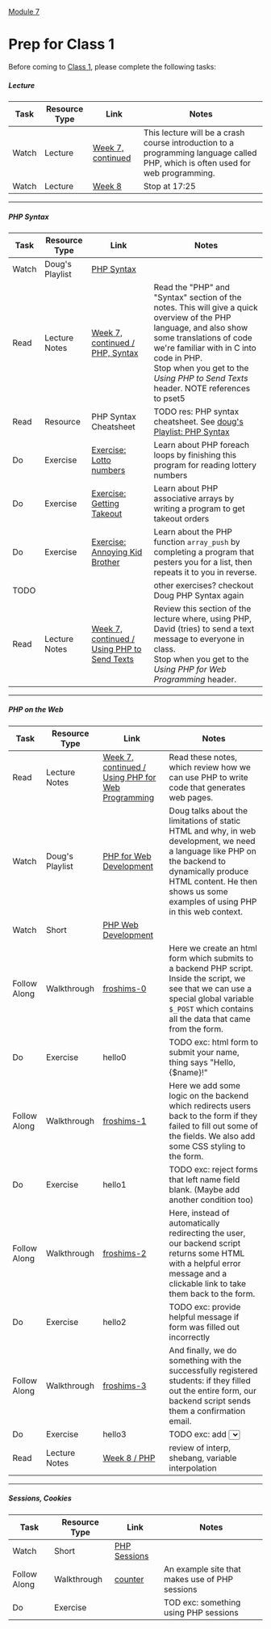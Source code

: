 [Module 7](../..)

# Prep for Class 1

Before coming to [Class 1](../class1), please complete the following tasks:

##### Lecture
Task | Resource Type | Link | Notes
-----|------|------|------
Watch | Lecture | <a href="https://www.youtube.com/watch?v=h_zmq88Ae3k" target="_blank">Week 7, continued</a> | This lecture will be a crash course introduction to a programming language called PHP, which is often used for web programming. 
Watch | Lecture | <a href="https://www.youtube.com/watch?v=rJeP65u84ec" target="_blank">Week 8</a> | Stop at 17:25

***

##### PHP Syntax
Task | Resource Type | Link | Notes
-----|------|------|------
Watch | Doug's Playlist | <a href="https://www.youtube.com/watch?v=abUuRqYUUaY&index=1&list=PLhQjrBD2T380EySS3Y9fBANbblTRxT5Av" target="_blank">PHP Syntax</a>
Read | Lecture Notes | <a href="http://cdn.cs50.net/2015/fall/lectures/7/w/notes7w/notes7w.html#php" target="_blank">Week 7, continued / PHP, Syntax | Read the "PHP" and "Syntax" section of the notes. This will give a quick overview of the PHP language, and also show some translations of code we're familiar with in C into code in PHP.<br>Stop when you get to the *Using PHP to Send Texts* header. NOTE references to pset5 
Read | Resource | PHP Syntax Cheatsheet | TODO res: PHP syntax cheatsheet. See <a href="https://www.youtube.com/watch?v=abUuRqYUUaY&index=1&list=PLhQjrBD2T380EySS3Y9fBANbblTRxT5Av" target="_blank">doug's Playlist: PHP Syntax</a>
Do | Exercise | [Exercise: Lotto numbers](../exercises/lottonumbers) | Learn about PHP foreach loops by finishing this program for reading lottery numbers
Do | Exercise | [Exercise: Getting Takeout](../exercises/takeout) | Learn about PHP associative arrays by writing a program to get takeout orders
Do | Exercise | [Exercise: Annoying Kid Brother](../exercises/kidbrother) | Learn about the PHP function `array_push` by completing a program that pesters you for a list, then repeats it to you in reverse.
TODO | | | other exercises? checkout Doug PHP Syntax again
Read | Lecture Notes | <a href="http://cdn.cs50.net/2015/fall/lectures/7/w/notes7w/notes7w.html#using_php_to_send_texts" target="_blank">Week 7, continued / Using PHP to Send Texts</a> | Review this section of the lecture where, using PHP, David (tries) to send a text message to everyone in class.<br>Stop when you get to the *Using PHP for Web Programming* header.

***

##### PHP on the Web
Task | Resource Type | Link | Notes
-----|------|------|------
Read | Lecture Notes | <a href="http://cdn.cs50.net/2015/fall/lectures/7/w/notes7w/notes7w.html#using_php_for_web_programming" target="_blank">Week 7, continued / Using PHP for Web Programming</a> | Read these notes, which review how we can use PHP to write code that generates web pages. 
Watch | Doug's Playlist | <a href="https://www.youtube.com/watch?v=l5O-HKElXPc&list=PLhQjrBD2T380EySS3Y9fBANbblTRxT5Av&index=2" target="_blank">PHP for Web Development</a> | Doug talks about the limitations of static HTML and why, in web development, we need a language like PHP on the backend to dynamically produce HTML content. He then shows us some examples of using PHP in this web context.
Watch | Short | <a href="https://www.youtube.com/watch?v=WSKc1a25R6o&index=32&list=PLhQjrBD2T380dhmG9KMjsOQogweyjEeVQ" target="_blank">PHP Web Development</a>
Follow Along | Walkthrough | <a href="https://www.youtube.com/watch?v=-C80Qik9OWw&list=PLhQjrBD2T381f7IlC090UL9JN-PJfGoLd&index=4" target="_blank">froshims-0</a> | Here we create an html form which submits to a backend PHP script. Inside the script, we see that we can use a special global variable `$_POST` which contains all the data that came from the form.
Do | Exercise | hello0 | TODO exc: html form to submit your name, thing says "Hello, {$name}!"
Follow Along | Walkthrough | <a href="https://www.youtube.com/watch?v=blwsjq0lQb4&list=PLhQjrBD2T381f7IlC090UL9JN-PJfGoLd&index=5" target="_blank">froshims-1</a> | Here we add some logic on the backend which redirects users back to the form if they failed to fill out some of the fields. We also add some CSS styling to the form.
Do | Exercise | hello1 | TODO exc: reject forms that left name field blank. (Maybe add another condition too)
Follow Along | Walkthrough | <a href="https://www.youtube.com/watch?v=csboq6ZtqkI&index=6&list=PLhQjrBD2T381f7IlC090UL9JN-PJfGoLd" target="_blank">froshims-2</a> | Here, instead of automatically redirecting the user, our backend script returns some HTML with a helpful error message and a clickable link to take them back to the form.
Do | Exercise | hello2 | TODO exc: provide helpful message if form was filled out incorrectly
Follow Along | Walkthrough | <a href="https://www.youtube.com/watch?v=mVs7EkALBuw&index=7&list=PLhQjrBD2T381f7IlC090UL9JN-PJfGoLd" target="_blank">froshims-3</a> | And finally, we do something with the successfully registered students: if they filled out the entire form, our backend script sends them a confirmation email.
Do | Exercise | hello3 | TODO exc: add <select> to the form so that user can choose another greeting besides "Hello"
Read | Lecture Notes | <a href="http://cdn.cs50.net/2015/fall/lectures/8/m/notes8m/notes8m.html#php" target="_blank">Week 8 / PHP</a> | review of interp, shebang, variable interpolation

***

##### Sessions, Cookies
Task | Resource Type | Link | Notes
-----|------|------|------
Watch | Short | <a href="https://www.youtube.com/watch?v=YxOAJ3ekqH4&index=30&list=PLhQjrBD2T380dhmG9KMjsOQogweyjEeVQ" target="_blank">PHP Sessions</a>
Follow Along | Walkthrough | <a href="https://www.youtube.com/watch?v=D0lQ9u5d3gA&list=PLhQjrBD2T3810Z6sRJdj148H0ANU2jJcO&index=1" target="_blank">counter</a> | An example site that makes use of PHP sessions
Do | Exercise | | TOD exc: something using PHP sessions
